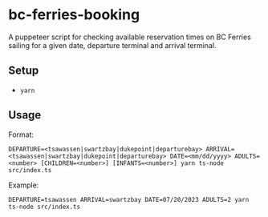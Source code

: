 # bc-ferries-booking

A puppeteer script for checking available reservation times on BC Ferries sailing for a given date, departure terminal and arrival terminal.

## Setup

- `yarn`

## Usage

Format:

```
DEPARTURE=<tsawassen|swartzbay|dukepoint|departurebay> ARRIVAL=<tsawassen|swartzbay|dukepoint|departurebay> DATE=<mm/dd/yyyy> ADULTS=<number> [CHILDREN=<number>] [INFANTS=<number>] yarn ts-node src/index.ts
```

Example:

```
DEPARTURE=tsawassen ARRIVAL=swartzbay DATE=07/20/2023 ADULTS=2 yarn ts-node src/index.ts
```

